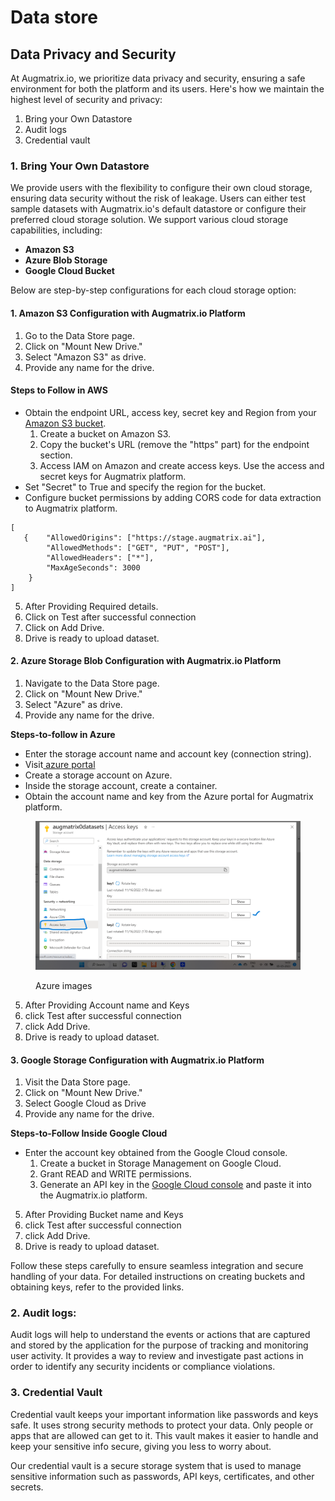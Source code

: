 # Data store

## Data Privacy and Security

At Augmatrix.io, we prioritize data privacy and security, ensuring a safe environment for both the platform and its users. Here's how we maintain the highest level of security and privacy:

1. Bring your Own Datastore
2. Audit logs
3. Credential vault&#x20;

### **1. Bring Your Own Datastore**

We provide users with the flexibility to configure their own cloud storage, ensuring data security without the risk of leakage. Users can either test sample datasets with Augmatrix.io's default datastore or configure their preferred cloud storage solution. We support various cloud storage capabilities, including:

* **Amazon S3**
* **Azure Blob Storage**
* **Google Cloud Bucket**

Below are step-by-step configurations for each cloud storage option:

#### **1. Amazon S3 Configuration with Augmatrix.io Platform**

1. Go to the Data Store page.
2. Click on "Mount New Drive."
3. Select "Amazon S3" as drive.
4. Provide any name for the drive.

#### Steps to Follow in AWS

* Obtain the endpoint URL, access key, secret key and Region from your [Amazon S3 bucket](https://docs.aws.amazon.com/AmazonS3/latest/userguide/configuring-bucket-key.html).
  1. Create a bucket on Amazon S3.
  2. Copy the bucket's URL (remove the "https" part) for the endpoint section.
  3. Access IAM on Amazon and create access keys. Use the access and secret keys for Augmatrix platform.
* Set "Secret" to True and specify the region for the bucket.
* Configure bucket permissions by adding CORS code for data extraction to Augmatrix platform.

```
[    
   {    "AllowedOrigins": ["https://stage.augmatrix.ai"],
        "AllowedMethods": ["GET", "PUT", "POST"],
        "AllowedHeaders": ["*"],
        "MaxAgeSeconds": 3000
    }
]
```

5. After Providing Required details.&#x20;
6. Click on Test after successful connection
7. Click  on Add Drive.
8. Drive is ready to upload dataset.&#x20;

#### **2. Azure Storage Blob Configuration with Augmatrix.io Platform**

1. Navigate to the Data Store page.
2. Click on "Mount New Drive."
3. Select  "Azure" as drive.
4. Provide any name for the drive.

**Steps-to-follow in Azure**

* Enter the storage account name and account key (connection string).
* Visit[ azure portal ](https://learn.microsoft.com/en-us/azure/storage/common/storage-account-create?tabs=azure-portal)
* Create a storage account on Azure.
* Inside the storage account, create a container.
* Obtain the account name and key from the Azure portal for Augmatrix platform.

<figure><img src=".gitbook/assets/att_4_for_16384134.png" alt=""><figcaption><p>Azure images</p></figcaption></figure>

5. After Providing Account name and Keys
6. click Test after successful connection
7. click Add Drive.
8. Drive is ready to upload dataset.&#x20;

#### **3. Google Storage Configuration with Augmatrix.io Platform**

1. Visit the Data Store page.
2. Click on "Mount New Drive."
3. Select Google Cloud as Drive
4. Provide any name for the drive.

**Steps-to-Follow Inside Google Cloud**

* Enter the account key obtained from the Google Cloud console.
  1. Create a bucket in Storage Management on Google Cloud.
  2. Grant READ and WRITE permissions.
  3. Generate an API key in the [Google Cloud console](https://cloud.google.com/docs/authentication/api-keys) and paste it into the Augmatrix.io platform.

5. After Providing Bucket name and Keys
6. click Test after successful connection
7. click Add Drive.
8. Drive is ready to upload dataset.&#x20;

Follow these steps carefully to ensure seamless integration and secure handling of your data. For detailed instructions on creating buckets and obtaining keys, refer to the provided links.

### 2. Audit logs:&#x20;

Audit logs will help to understand the events or actions that are captured and stored by the application for the purpose of tracking and monitoring user activity. It provides a way to review and investigate past actions in order to identify any security incidents or compliance violations.



### 3. Credential Vault

Credential vault keeps your important information like passwords and keys safe. It uses strong security methods to protect your data. Only people or apps that are allowed can get to it. This vault makes it easier to handle and keep your sensitive info secure, giving you less to worry about.&#x20;

Our credential vault is a secure storage system that is used to manage sensitive information such as passwords, API keys, certificates, and other secrets.
